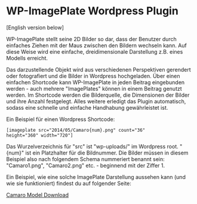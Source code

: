 WP-ImagePlate Wordpress Plugin
=============

[English version below]

WP-ImagePlate stellt seine 2D Bilder so dar, dass der Benutzer durch einfaches Ziehen mit der Maus zwischen den Bildern wechseln kann. Auf diese Weise wird eine
einfache, dreidimensionale Darstellung z.B. eines Modells erreicht.

Das darzustellende Objekt wird aus verschiedenen Perspektiven gerendert oder fotografiert und die Bilder in Wordpress hochgeladen. Über einen einfachen Shortcode kann 
WP-ImagePlate in jeden Beitrag eingebunden werden - auch mehrere "ImagePlates" können in einem Beitrag genutzt werden. Im Shortcode werden die Bilderquelle, die Dimensionen 
der Bilder und ihre Anzahl festgelegt. Alles weitere erledigt das Plugin automatisch, sodass eine schnelle und einfache Handhabung gewährleistet ist.

Ein Beispiel für einen Wordpress Shortcode:

<code>[imageplate src="2014/05/Camaro{num}.png" count="36" height="360" width="720"]</code>

Das Wurzelverzeichnis für "src" ist "wp-uploads/" im Wordpress root. "{num}" ist ein Platzhalter für die Bildnummer. Die Bilder müssen in diesem Beispiel also nach folgendem Schema
nummeriert benannt sein: "Camaro1.png", "Camaro2.png" etc. - beginnend mit der Ziffer 1.

Ein Beispiel, wie eine solche ImagePlate Darstellung aussehen kann (und wie sie funktioniert) findest du auf folgender Seite:

[Camaro Model Download](https://matthias-leister.de/projekte/chevrolet-camaro-kostenloser-download/)
 


